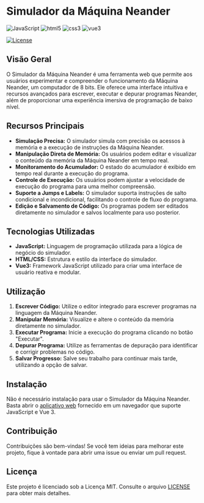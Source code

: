 
# Simulador da Máquina Neander


![JavaScript](https://img.shields.io/badge/language-js-yellow)
![html5](https://img.shields.io/badge/language-html-red)
![css3](https://img.shields.io/badge/language-css-blue)
![vue3](https://img.shields.io/badge/language-vue-yellow)

[![License](https://img.shields.io/badge/license-MIT-green.svg)](https://opensource.org/licenses/MIT)

## Visão Geral
O Simulador da Máquina Neander é uma ferramenta web que permite aos usuários experimentar e compreender o funcionamento da Máquina Neander, um computador de 8 bits. Ele oferece uma interface intuitiva e recursos avançados para escrever, executar e depurar programas Neander, além de proporcionar uma experiência imersiva de programação de baixo nível.

## Recursos Principais
- **Simulação Precisa:** O simulador simula com precisão os acessos à memória e a execução de instruções da Máquina Neander.
- **Manipulação Direta de Memória:** Os usuários podem editar e visualizar o conteúdo da memória da Máquina Neander em tempo real.
- **Monitoramento do Acumulador:** O estado do acumulador é exibido em tempo real durante a execução do programa.
- **Controle de Execução:** Os usuários podem ajustar a velocidade de execução do programa para uma melhor compreensão.
- **Suporte a Jumps e Labels:** O simulador suporta instruções de salto condicional e incondicional, facilitando o controle de fluxo do programa.
- **Edição e Salvamento de Código:** Os programas podem ser editados diretamente no simulador e salvos localmente para uso posterior.

## Tecnologias Utilizadas
- **JavaScript:** Linguagem de programação utilizada para a lógica de negócio do simulador.
- **HTML/CSS:** Estrutura e estilo da interface do simulador.
- **Vue3:** Framework JavaScript utilizado para criar uma interface de usuário reativa e modular.

## Utilização
1. **Escrever Código:** Utilize o editor integrado para escrever programas na linguagem da Máquina Neander.
2. **Manipular Memória:** Visualize e altere o conteúdo da memória diretamente no simulador.
3. **Executar Programa:** Inicie a execução do programa clicando no botão "Executar".
4. **Depurar Programa:** Utilize as ferramentas de depuração para identificar e corrigir problemas no código.
5. **Salvar Progresso:** Salve seu trabalho para continuar mais tarde, utilizando a opção de salvar.

## Instalação
Não é necessário instalação para usar o Simulador da Máquina Neander. 
Basta abrir o [aplicativo web](https://lucieudo-roberto.github.io/neander/) fornecido em um navegador que suporte JavaScript e Vue 3.

## Contribuição
Contribuições são bem-vindas! Se você tem ideias para melhorar este projeto, fique à vontade para abrir uma issue ou enviar um pull request.


## Licença
Este projeto é licenciado sob a Licença MIT. Consulte o arquivo [LICENSE](LICENSE) para obter mais detalhes.
